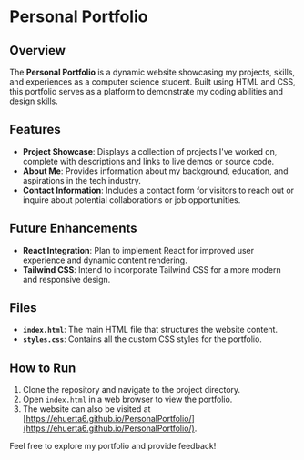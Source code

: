 # Personal Portfolio

## Overview
The **Personal Portfolio** is a dynamic website showcasing my projects, skills, and experiences as a computer science student. Built using HTML and CSS, this portfolio serves as a platform to demonstrate my coding abilities and design skills.

## Features
- **Project Showcase**: Displays a collection of projects I've worked on, complete with descriptions and links to live demos or source code.
- **About Me**: Provides information about my background, education, and aspirations in the tech industry.
- **Contact Information**: Includes a contact form for visitors to reach out or inquire about potential collaborations or job opportunities.

## Future Enhancements
- **React Integration**: Plan to implement React for improved user experience and dynamic content rendering.
- **Tailwind CSS**: Intend to incorporate Tailwind CSS for a more modern and responsive design.

## Files
- **`index.html`**: The main HTML file that structures the website content.
- **`styles.css`**: Contains all the custom CSS styles for the portfolio.

## How to Run
1. Clone the repository and navigate to the project directory.
2. Open `index.html` in a web browser to view the portfolio.
3. The website can also be visited at [https://ehuerta6.github.io/PersonalPortfolio/](https://ehuerta6.github.io/PersonalPortfolio/). 

Feel free to explore my portfolio and provide feedback!
